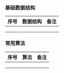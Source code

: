 ### 基础数据结构

| 序号 | 数据结构 | 备注 |
| :--: | :------- | :--- |
|      |          |      |
|      |          |      |
|      |          |      |

### 常用算法

| 序号 | 算法 | 备注 |
| :--: | :--- | :--- |
|      |      |      |
|      |      |      |
|      |      |      |

